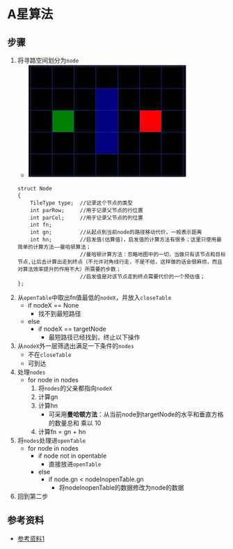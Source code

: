# A星算法
## 步骤
1. 将寻路空间划分为`node`
	- ![](1.png)
	~~~
	struct Node 
	{
		TileType type;  //记录这个节点的类型
		int parRow;    	//用于记录父节点的行位置
		int parCol;    	//用于记录父节点的列位置
		int fn;
		int gn;  		//从起点到当前node的路径移动代价，一般表示距离
		int hn;  		//启发值(估算值)，启发值的计算方法有很多；这里只使用最简单的计算方法——曼哈顿算法；
				 		//曼哈顿计算方法：忽略地图中的一切，当做只有该节点和目标节点,让后去计算出走到终点（不允许对角线行走，不是不给，这样做的话会很麻烦，而且对算法效率提升的作用不大）所需要的步数；
				 		//启发值是对该节点走到终点需要代价的一个预估值；
	};
	~~~
2. 从`openTable`中取出fn值最低的`nodeX`，并放入`closeTable`
	- if nodeX == None
		- 找不到最短路径
	- else
		- if nodeX == targetNode
			- 最短路径已经找到，终止以下操作
3. 从`nodeX`外一层筛选出满足一下条件的`nodes`
	- 不在`closeTable`
	- 可到达
4. 处理`nodes`
	- for node in nodes
		1. 将`nodes`的父亲都指向`nodeX`
		2. 计算gn
		3. 计算hn
			- 可采用**曼哈顿方法**：从当前node到targetNode的水平和垂直方格的数量总和 乘以 10
		4. 计算fn = gn + hn
5. 将`nodes`处理进`openTable`
	- for node in nodes
		- if node not in opentable
			- 直接放进`openTable`
		- else
			- if node.gn < nodeInopenTable.gn
				- 将nodeInopenTable的数据修改为node的数据
6. 回到第二步
## 参考资料
- [参考资料1](http://zhyt710.iteye.com/blog/739803)